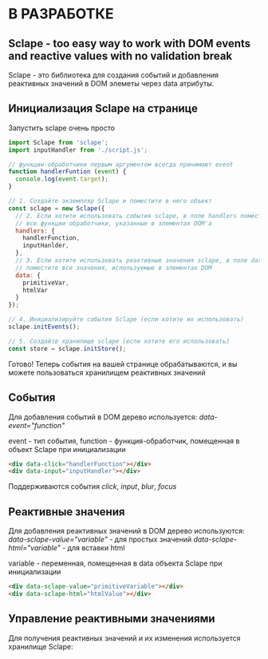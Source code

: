 # В РАЗРАБОТКЕ

## Sclape - too easy way to work with DOM events and reactive values with no validation break

Sclape - это библиотека для создания событий и добавления реактивных значений
в DOM элеметы через data атрибуты.

## Инициализация Sclape на странице

Запустить sclape очень просто

```js
import Sclape from 'sclape';
import inputHandler from './script.js';

// функции-обработчики первым аргументом всегда принимают event
function handlerFuntion (event) {
  console.log(event.target);
}

// 1. Создайте экземпляр Sclape и поместите в него объект
const sclape = new Sclape({
  // 2. Если хотите использовать события sclape, в поле handlers поместите
  // все функции обработчики, указанные в элементах DOM'a
  handlers: {
    handlerFunction,
    inputHanlder,
  },
  // 3. Если хотите использовать реактивные значения sclape, в поле data
  // поместите все значения, используемые в элементах DOM
  data: {
    primitiveVar,
    htmlVar
  }
});

// 4. Инициализируйте события Sclape (если хотите их использовать)
sclape.initEvents();

// 5. Создайте хранилище sclape (если хотите его использовать)
const store = sclape.initStore();
```
Готово!
Теперь события на вашей странице обрабатываются, и вы можете пользоваться хранилищем реактивных значений

## События

Для добавления событий в DOM дерево используется:
*data-event="function"*

event - тип события, function - функция-обработчик, помещенная в объект Sclape при инициализации

```html
<div data-click="handlerFunction"></div>
<div data-input="inputHandler"></div>
```

Поддерживаются события *click*, *input*, *blur*, *focus*

## Реактивные значения

Для добавления реактивных значений в DOM дерево используются:
*data-sclape-value="variable"* - для простых значений
*data-sclape-html="variable"* - для вставки html

variable - переменная, помещенная в data объекта Sclape при инициализации

```html
<div data-sclape-value="primitiveVariable"></div>
<div data-sclape-html="htmlValue"></div>
```

## Управление реактивными значениями

Для получения реактивных значений и их изменения используется хранилище Sclape:
